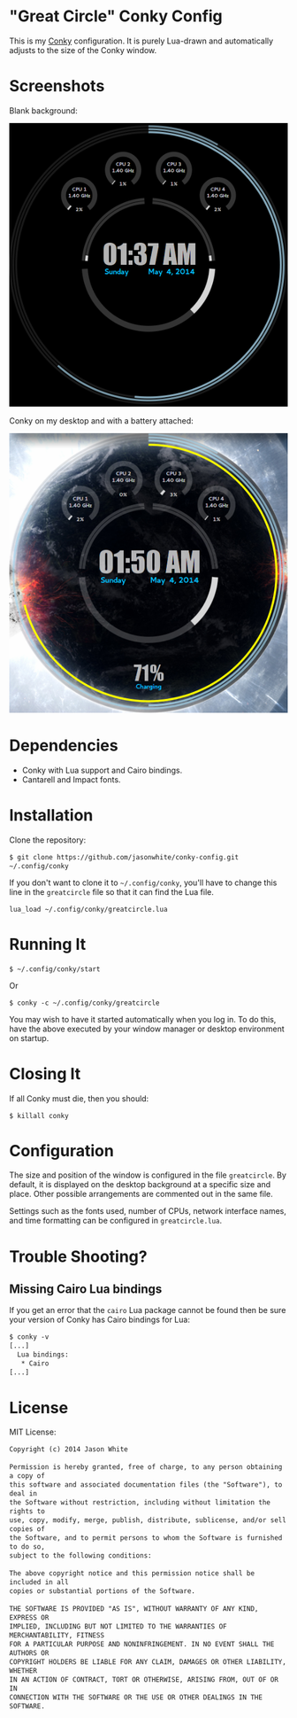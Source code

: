 # "Great Circle" Conky Config

This is my [Conky][] configuration. It is purely Lua-drawn and automatically
adjusts to the size of the Conky window.

[Conky]: http://en.wikipedia.org/wiki/Conky_(software)

# Screenshots

Blank background:

![Conky with no background](https://raw.githubusercontent.com/jasonwhite/conky-config/master/greatcircle.png)

Conky on my desktop and with a battery attached:

![Conky with background and battery attached](https://raw.githubusercontent.com/jasonwhite/conky-config/master/greatcircle_bg.png)

# Dependencies

 * Conky with Lua support and Cairo bindings.
 * Cantarell and Impact fonts.

# Installation

Clone the repository:

    $ git clone https://github.com/jasonwhite/conky-config.git ~/.config/conky

If you don't want to clone it to `~/.config/conky`, you'll have to change this
line in the `greatcircle` file so that it can find the Lua file.

    lua_load ~/.config/conky/greatcircle.lua

# Running It

    $ ~/.config/conky/start

Or

    $ conky -c ~/.config/conky/greatcircle

You may wish to have it started automatically when you log in. To do this, have
the above executed by your window manager or desktop environment on startup.

# Closing It

If all Conky must die, then you should:

    $ killall conky

# Configuration

The size and position of the window is configured in the file `greatcircle`. By
default, it is displayed on the desktop background at a specific size and place.
Other possible arrangements are commented out in the same file.

Settings such as the fonts used, number of CPUs, network interface names, and
time formatting can be configured in `greatcircle.lua`.

# Trouble Shooting?

## Missing Cairo Lua bindings

If you get an error that the `cairo` Lua package cannot be found then be sure
your version of Conky has Cairo bindings for Lua:

    $ conky -v
    [...]
      Lua bindings:
       * Cairo
    [...]

# License

MIT License:

    Copyright (c) 2014 Jason White
    
    Permission is hereby granted, free of charge, to any person obtaining a copy of
    this software and associated documentation files (the "Software"), to deal in
    the Software without restriction, including without limitation the rights to
    use, copy, modify, merge, publish, distribute, sublicense, and/or sell copies of
    the Software, and to permit persons to whom the Software is furnished to do so,
    subject to the following conditions:
    
    The above copyright notice and this permission notice shall be included in all
    copies or substantial portions of the Software.
    
    THE SOFTWARE IS PROVIDED "AS IS", WITHOUT WARRANTY OF ANY KIND, EXPRESS OR
    IMPLIED, INCLUDING BUT NOT LIMITED TO THE WARRANTIES OF MERCHANTABILITY, FITNESS
    FOR A PARTICULAR PURPOSE AND NONINFRINGEMENT. IN NO EVENT SHALL THE AUTHORS OR
    COPYRIGHT HOLDERS BE LIABLE FOR ANY CLAIM, DAMAGES OR OTHER LIABILITY, WHETHER
    IN AN ACTION OF CONTRACT, TORT OR OTHERWISE, ARISING FROM, OUT OF OR IN
    CONNECTION WITH THE SOFTWARE OR THE USE OR OTHER DEALINGS IN THE SOFTWARE.
